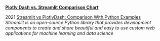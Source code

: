 **[Plotly Dash vs. Streamlit Comparison Chart](https://sourceforge.net/software/compare/Plotly-Dash-vs-Streamlit/)**

2021 [Streamlit vs PlotlyDash: Comparison With Python Examples](https://analyticsindiamag.com/streamlit-vs-plotlydash-comparison-with-python-examples/)                
*Streamlit is an open-source Python library that provides development components to create and share beautiful and easy to use custom web applications for machine learning and data science*

